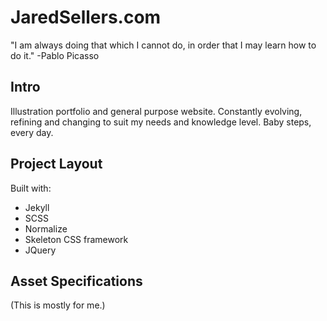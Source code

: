 JaredSellers.com
====================

"I am always doing that which I cannot do, in order that I may learn how to do it."
-Pablo Picasso

## Intro ##
Illustration portfolio and general purpose website. Constantly evolving, refining and changing to suit my needs and knowledge level. Baby steps, every day.

## Project Layout ##

Built with:
* Jekyll
* SCSS
* Normalize
* Skeleton CSS framework
* JQuery

## Asset Specifications ##

(This is mostly for me.)


